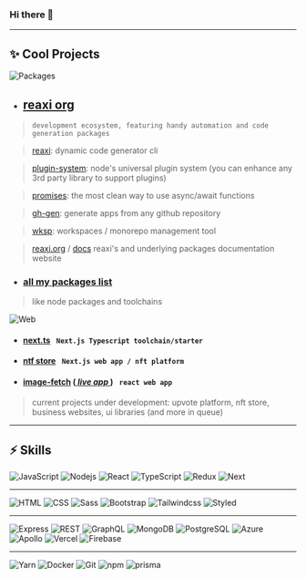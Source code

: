 ### Hi there 👋

<hr>

## ✨ Cool Projects

![Packages](https://img.shields.io/badge/-Packages-fff?style=for-the-badge) 

- ## [reaxi org](https://github.com/reaxi) 
> ```development ecosystem, featuring handy automation and code generation packages```

> [reaxi](https://github.com/Andrew-Colman/reaxi): dynamic code generator cli 

> [plugin-system](https://github.com/reaxi/plugin-system): node's universal plugin system (you can enhance any 3rd party library to support plugins)

> [promises](https://github.com/reaxi/promises): the most clean way to use async/await functions

> [gh-gen](https://github.com/reaxi/gh-gen): generate apps from any github repository

> [wksp](https://github.com/reaxi/wksp): workspaces / monorepo management tool

> [reaxi.org](https://reaxi.org/) / [docs](https://reaxi.org/docs/reaxi/intro) reaxi's and underlying packages documentation website

- ### [all my packages list](https://github.com/stars/Andrew-Colman/lists/my-packages) 

> like node packages and toolchains

![Web](https://img.shields.io/badge/-Web-fff?style=for-the-badge)

- #### [next.ts](https://github.com/Andrew-Colman/next.ts) ``` Next.js Typescript toolchain/starter``` 

- #### [ntf store](https://github.com/Andrew-Colman/nft-store) <!-- ([ _live app_ ](https://....vercel.app/)) --> ``` Next.js web app / nft platform```  

<!-- [upvote-next](https://github.com/Andrew-Colman/...) ([ _live app_ ](https://....vercel.app/)) ``` Next.js web app / upvote platform``` -->

- #### [image-fetch](https://github.com/Andrew-Colman/image-fetch) ([ _live app_ ](https://image-fetch.vercel.app/)) ``` react web app```

> current projects under development: upvote platform, nft store, business websites, ui libraries (and more in queue)

<hr>

## ⚡ Skills

![JavaScript](https://img.shields.io/badge/-JavaScript-fff?style=flat-square&logo=javascript)
![Nodejs](https://img.shields.io/badge/-Node.js-fff?style=flat-square&logo=Node.js)
![React](https://img.shields.io/badge/-React-fff?style=flat-square&logo=react)
![TypeScript](https://img.shields.io/badge/-TypeScript-fff?style=flat-square&logo=TypeScript&logoColor=#3178C6)
![Redux](https://img.shields.io/badge/-redux-fff?style=flat-square&logo=redux&logoColor=764ABC)
![Next](https://img.shields.io/badge/-Next.js-fff?style=flat-square&logo=next.js&logoColor=000)

<hr>

![HTML](https://img.shields.io/badge/-HTML-fff?style=flat-square&logo=html5&logoColor=E34F26&textColor=red)
![CSS](https://img.shields.io/badge/-CSS-fff?style=flat-square&logo=css3&logoColor=1572B6)
![Sass](https://img.shields.io/badge/-Sass-fff?style=flat-square&logo=sass&logoColor=CC6699)
![Bootstrap](https://img.shields.io/badge/-Bootstrap-fff?style=flat-square&logo=bootstrap&logoColor=563D7C)
![Tailwindcss](https://img.shields.io/badge/-Tailwindcss-fff?style=flat-square&logo=tailwind-css&logoColor=38B2AC)
![Styled](https://img.shields.io/badge/-Styled-fff?style=flat-square&logo=styled-components)

<hr>

![Express](https://img.shields.io/badge/-Express-fff?style=flat-square&logo=express&logoColor=24292e)
![REST](https://img.shields.io/badge/-REST-fff?style=flat-square&logo=purescript&logoColor=14161A)
![GraphQL](https://img.shields.io/badge/-GraphQL-fff?style=flat-square&logo=graphql&logoColor=E10098)
![MongoDB](https://img.shields.io/badge/-MongoDB-fff?style=flat-square&logo=mongodb)
![PostgreSQL](https://img.shields.io/badge/-PostgreSQL-fff?style=flat-square&logo=postgresql) 
![Azure](https://img.shields.io/badge/-Azure-fff?style=flat-square&logo=azure&logoColor=430098)
![Apollo](https://img.shields.io/badge/-Apollo-fff?style=flat-square&logo=apollo%20graphql&logoColor=311C87)
![Vercel](https://img.shields.io/badge/-vercel-fff?style=flat-square&logo=vercel&logoColor=000)
![Firebase](https://img.shields.io/badge/-firebase-fff?style=flat-square&logo=firebase&logoColor=FFCA28)
<hr>

![Yarn](https://img.shields.io/badge/-Yarn-fff?style=flat-square&logo=yarn&)
![Docker](https://img.shields.io/badge/-Docker-fff?style=flat-square&logo=docker)
![Git](https://img.shields.io/badge/-Git-fff?style=flat-square&logo=git)
![npm](https://img.shields.io/badge/-Npm-fff?style=flat-square&logo=npm)
![prisma](https://img.shields.io/badge/-Prisma-fff?style=flat-square&logo=prisma&logoColor=2D3748)




<!---
Here are some ideas to get you started:

- 🔭 I’m currently working on ...
- 🌱 I’m currently learning ...
- 👯 I’m looking to collaborate on ...
- 🤔 I’m looking for help with ...
- 💬 Ask me about ...
- 📫 How to reach me: ...
- 😄 Pronouns: ...
- ⚡ Fun fact: ...
-->
